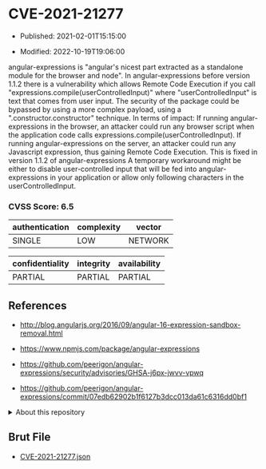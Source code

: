 # CVE-2021-21277

- Published: 2021-02-01T15:15:00

- Modified: 2022-10-19T19:06:00

angular-expressions is "angular's nicest part extracted as a standalone module for the browser and node". In angular-expressions before version 1.1.2 there is a vulnerability which allows Remote Code Execution if you call "expressions.compile(userControlledInput)" where "userControlledInput" is text that comes from user input. The security of the package could be bypassed by using a more complex payload, using a ".constructor.constructor" technique. In terms of impact: If running angular-expressions in the browser, an attacker could run any browser script when the application code calls expressions.compile(userControlledInput). If running angular-expressions on the server, an attacker could run any Javascript expression, thus gaining Remote Code Execution. This is fixed in version 1.1.2 of angular-expressions A temporary workaround might be either to disable user-controlled input that will be fed into angular-expressions in your application or allow only following characters in the userControlledInput.

### CVSS Score: **6.5**

| authentication | complexity | vector |
| --- | --- | --- |
| SINGLE | LOW | NETWORK |

| confidentiality | integrity | availability |
| --- | --- | --- |
| PARTIAL | PARTIAL | PARTIAL |

## References

* http://blog.angularjs.org/2016/09/angular-16-expression-sandbox-removal.html

* https://www.npmjs.com/package/angular-expressions

* https://github.com/peerigon/angular-expressions/security/advisories/GHSA-j6px-jwvv-vpwq

* https://github.com/peerigon/angular-expressions/commit/07edb62902b1f6127b3dcc013da61c6316dd0bf1

<details>
<summary>About this repository</summary> 

  This repository is part of the project [Live Hack CVE](https://github.com/Live-Hack-CVE). Main website can be found [www.live-hack.org](https://www.live-hack.org) 
  
  Made by [Sn0wAlice](https://github.com/Sn0wAlice) for the people that care about security and need to have a feed of the latest CVEs. Hope you enjoy it, don't forget to star the repo and follow me on [Twitter](https://twitter.com/Sn0wAlice) and [Github](https://github.com/Sn0wAlice). And that is my [personnal website](https://www.alice-snow.me/)

  - [Home Page](https://github.com/Live-Hack-CVE)
  - [Framework](https://github.com/Live-Hack-CVE/cve-framework)
  - [CVE database](https://github.com/Live-Hack-CVE/full_database)
  - [Changelog](https://github.com/Live-Hack-CVE/Changelog)
</details>

## Brut File

* [CVE-2021-21277.json](https://raw.githubusercontent.com/Live-Hack-CVE/full_database/main/cves/2021/CVE-2021-21277.json)


